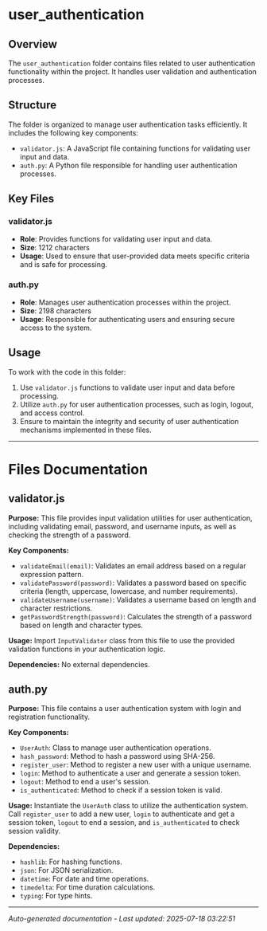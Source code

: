 # user_authentication

## Overview
The `user_authentication` folder contains files related to user authentication functionality within the project. It handles user validation and authentication processes.

## Structure
The folder is organized to manage user authentication tasks efficiently. It includes the following key components:
- `validator.js`: A JavaScript file containing functions for validating user input and data.
- `auth.py`: A Python file responsible for handling user authentication processes.

## Key Files
### validator.js
- **Role**: Provides functions for validating user input and data.
- **Size**: 1212 characters
- **Usage**: Used to ensure that user-provided data meets specific criteria and is safe for processing.

### auth.py
- **Role**: Manages user authentication processes within the project.
- **Size**: 2198 characters
- **Usage**: Responsible for authenticating users and ensuring secure access to the system.

## Usage
To work with the code in this folder:
1. Use `validator.js` functions to validate user input and data before processing.
2. Utilize `auth.py` for user authentication processes, such as login, logout, and access control.
3. Ensure to maintain the integrity and security of user authentication mechanisms implemented in these files.

---

# Files Documentation

## validator.js

**Purpose:** This file provides input validation utilities for user authentication, including validating email, password, and username inputs, as well as checking the strength of a password.

**Key Components:**
- `validateEmail(email)`: Validates an email address based on a regular expression pattern.
- `validatePassword(password)`: Validates a password based on specific criteria (length, uppercase, lowercase, and number requirements).
- `validateUsername(username)`: Validates a username based on length and character restrictions.
- `getPasswordStrength(password)`: Calculates the strength of a password based on length and character types.

**Usage:** Import `InputValidator` class from this file to use the provided validation functions in your authentication logic.

**Dependencies:** No external dependencies.

## auth.py

**Purpose:** This file contains a user authentication system with login and registration functionality.

**Key Components:**
- `UserAuth`: Class to manage user authentication operations.
- `hash_password`: Method to hash a password using SHA-256.
- `register_user`: Method to register a new user with a unique username.
- `login`: Method to authenticate a user and generate a session token.
- `logout`: Method to end a user's session.
- `is_authenticated`: Method to check if a session token is valid.

**Usage:** Instantiate the `UserAuth` class to utilize the authentication system. Call `register_user` to add a new user, `login` to authenticate and get a session token, `logout` to end a session, and `is_authenticated` to check session validity.

**Dependencies:** 
- `hashlib`: For hashing functions.
- `json`: For JSON serialization.
- `datetime`: For date and time operations.
- `timedelta`: For time duration calculations.
- `typing`: For type hints.

---
*Auto-generated documentation - Last updated: 2025-07-18 03:22:51*
